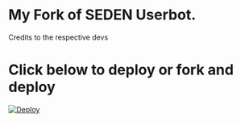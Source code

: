 # My Fork of SEDEN Userbot.

Credits to the respective devs

# Click below to deploy or fork and deploy

[![Deploy](https://www.herokucdn.com/deploy/button.svg)](https://heroku.com/deploy?template=https://github.com/adyatan/Telegram-UserBot/)

